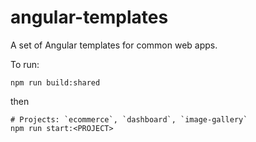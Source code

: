# angular-templates

A set of Angular templates for common web apps.

To run:

```shell
npm run build:shared
```

then

```shell
# Projects: `ecommerce`, `dashboard`, `image-gallery`
npm run start:<PROJECT>
```
